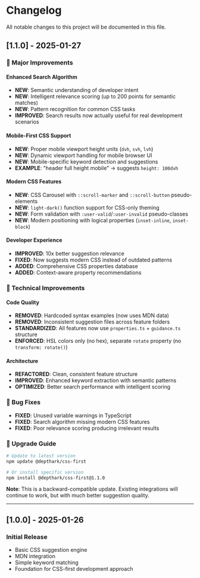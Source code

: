 # Changelog

All notable changes to this project will be documented in this file.

## [1.1.0] - 2025-01-27

### 🚀 Major Improvements

#### **Enhanced Search Algorithm**
- **NEW**: Semantic understanding of developer intent
- **NEW**: Intelligent relevance scoring (up to 200 points for semantic matches)
- **NEW**: Pattern recognition for common CSS tasks
- **IMPROVED**: Search results now actually useful for real development scenarios

#### **Mobile-First CSS Support**
- **NEW**: Proper mobile viewport height units (`dvh`, `svh`, `lvh`)
- **NEW**: Dynamic viewport handling for mobile browser UI
- **NEW**: Mobile-specific keyword detection and suggestions
- **EXAMPLE**: "header full height mobile" → suggests `height: 100dvh`

#### **Modern CSS Features**
- **NEW**: CSS Carousel with `::scroll-marker` and `::scroll-button` pseudo-elements
- **NEW**: `light-dark()` function support for CSS-only theming
- **NEW**: Form validation with `:user-valid`/`:user-invalid` pseudo-classes
- **NEW**: Modern positioning with logical properties (`inset-inline`, `inset-block`)

#### **Developer Experience**
- **IMPROVED**: 10x better suggestion relevance
- **FIXED**: Now suggests modern CSS instead of outdated patterns
- **ADDED**: Comprehensive CSS properties database
- **ADDED**: Context-aware property recommendations

### 🔧 Technical Improvements

#### **Code Quality**
- **REMOVED**: Hardcoded syntax examples (now uses MDN data)
- **REMOVED**: Inconsistent suggestion files across feature folders
- **STANDARDIZED**: All features now use `properties.ts` + `guidance.ts` structure
- **ENFORCED**: HSL colors only (no hex), separate `rotate` property (no `transform: rotate()`)

#### **Architecture**
- **REFACTORED**: Clean, consistent feature structure
- **IMPROVED**: Enhanced keyword extraction with semantic patterns
- **OPTIMIZED**: Better search performance with intelligent scoring

### 🐛 Bug Fixes
- **FIXED**: Unused variable warnings in TypeScript
- **FIXED**: Search algorithm missing modern CSS features
- **FIXED**: Poor relevance scoring producing irrelevant results

### 🔄 Upgrade Guide
```bash
# Update to latest version
npm update @depthark/css-first

# Or install specific version
npm install @depthark/css-first@1.1.0
```

**Note**: This is a backward-compatible update. Existing integrations will continue to work, but with much better suggestion quality.

---

## [1.0.0] - 2025-01-26

### Initial Release
- Basic CSS suggestion engine
- MDN integration
- Simple keyword matching
- Foundation for CSS-first development approach